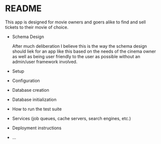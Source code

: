 # README

This app is designed for movie owners and goers alike to find and sell tickets to their movie of choice.

* Schema Design 
  
  After much deliberation I believe this is the way the schema design should liek for an app like this based on the needs of the cinema owner as well as being user friendly to the user as possible without an admin/user framework involved.
  
* Setup

* Configuration

* Database creation

* Database initialization

* How to run the test suite

* Services (job queues, cache servers, search engines, etc.)

* Deployment instructions

* ...
